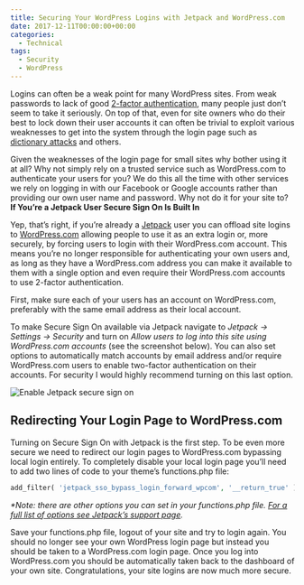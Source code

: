 ```yaml
---
title: Securing Your WordPress Logins with Jetpack and WordPress.com
date: 2017-12-11T00:00:00+00:00
categories:
  - Technical
tags:
  - Security
  - WordPress
---
```


Logins can often be a weak point for many WordPress sites. From weak passwords to lack of good [2-factor authentication][1], many people just don’t seem to take it seriously. On top of that, even for site owners who do their best to lock down their user accounts it can often be trivial to exploit various weaknesses to get into the system through the login page such as [dictionary attacks][2] and others.

Given the weaknesses of the login page for small sites why bother using it at all? Why not simply rely on a trusted service such as WordPress.com to authenticate your users for you? We do this all the time with other services we rely on logging in with our Facebook or Google accounts rather than providing our own user name and password. Why not do it for your site to?
**If You’re a Jetpack User Secure Sign On Is Built In**

Yep, that’s right, if you’re already a [Jetpack][3] user you can offload site logins to [WordPress.com][4] allowing people to use it as an extra login or, more securely, by forcing users to login with their WordPress.com account. This means you’re no longer responsible for authenticating your own users and, as long as they have a WordPress.com address you can make it available to them with a single option and even require their WordPress.com accounts to use 2-factor authentication.

First, make sure each of your users has an account on WordPress.com, preferably with the same email address as their local account.

To make Secure Sign On available via Jetpack navigate to _Jetpack -> Settings -> Security_ and turn on _Allow users to log into this site using WordPress.com accounts_ (see the screenshot below). You can also set options to automatically match accounts by email address and/or require WordPress.com users to enable two-factor authentication on their accounts. For security I would highly recommend turning on this last option.

![Enable Jetpack secure sign on](/images/2017/12/enable-jetpack-secure-sign-on.jpg "Go to your Jetpack Security settings and turn on WordPress.com logins and their associated options.")

## Redirecting Your Login Page to WordPress.com

Turning on Secure Sign On with Jetpack is the first step. To be even more secure we need to redirect our login pages to WordPress.com bypassing local login entirely. To completely disable your local login page you’ll need to add two lines of code to your theme’s functions.php file:

``` php
add_filter( 'jetpack_sso_bypass_login_forward_wpcom', '__return_true' );add_filter( 'jetpack_remove_login_form', '__return_true' );
```

_*Note: there are other options you can set in your functions.php file. [For a full list of options see Jetpack’s support page][5]._

Save your functions.php file, logout of your site and try to login again. You should no longer see your own WordPress login page but instead you should be taken to a WordPress.com login page. Once you log into WordPress.com you should be automatically taken back to the dashboard of your own site. Congratulations, your site logins are now much more secure.

 [1]: https://en.wikipedia.org/wiki/Multi-factor_authentication
 [2]: https://en.wikipedia.org/wiki/Dictionary_attack
 [3]: https://jetpack.com/
 [4]: https://wordpress.com/
 [5]: https://jetpack.com/support/sso/